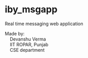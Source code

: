 # iby_msgapp
Real time messaging web application


Made by:<br/>
&nbsp;&nbsp;&nbsp; Devanshu Verma<br/>
&nbsp;&nbsp;&nbsp;    IIT ROPAR, Punjab<br/>
&nbsp;&nbsp;&nbsp;    CSE department
